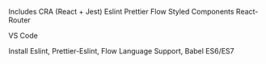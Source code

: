 Includes CRA (React + Jest)
Eslint
Prettier
Flow
Styled Components
React-Router


VS Code
 
Install Eslint, Prettier-Eslint, Flow Language Support, Babel ES6/ES7